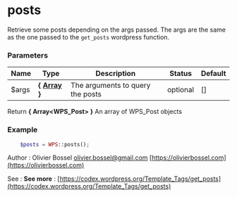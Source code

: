 # posts

Retrieve some posts depending on the args passed.
The args are the same as the one passed to the `get_posts` wordpress function.


### Parameters
Name  |  Type  |  Description  |  Status  |  Default
------------  |  ------------  |  ------------  |  ------------  |  ------------
$args  |  **{ [Array](http://php.net/manual/en/language.types.array.php) }**  |  The arguments to query the posts  |  optional  |  []

Return **{ Array<WPS_Post> }** An array of WPS_Post objects

### Example
```php
	$posts = WPS::posts();
```
Author : Olivier Bossel [olivier.bossel@gmail.com](mailto:olivier.bossel@gmail.com) [https://olivierbossel.com](https://olivierbossel.com)

See : **See more** : [https://codex.wordpress.org/Template_Tags/get_posts](https://codex.wordpress.org/Template_Tags/get_posts)